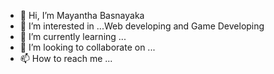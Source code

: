 - 👋 Hi, I’m Mayantha Basnayaka
- 👀 I’m interested in ...Web developing and Game Developing
- 🌱 I’m currently learning ...
- 💞️ I’m looking to collaborate on ...
- 📫 How to reach me ...

<!---
IT21215506/IT21215506 is a ✨ special ✨ repository because its `README.md` (this file) appears on your GitHub profile.
You can click the Preview link to take a look at your changes.
--->
